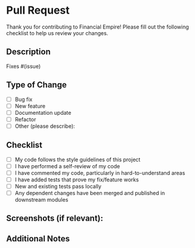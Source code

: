 # Pull Request

Thank you for contributing to Financial Empire! Please fill out the following checklist to help us review your changes.

## Description

<!-- Please include a summary of the change and which issue is fixed. -->

Fixes #(issue)

## Type of Change

- [ ] Bug fix
- [ ] New feature
- [ ] Documentation update
- [ ] Refactor
- [ ] Other (please describe):

## Checklist

- [ ] My code follows the style guidelines of this project
- [ ] I have performed a self-review of my code
- [ ] I have commented my code, particularly in hard-to-understand areas
- [ ] I have added tests that prove my fix/feature works
- [ ] New and existing tests pass locally
- [ ] Any dependent changes have been merged and published in downstream modules

## Screenshots (if relevant):

## Additional Notes

<!-- Add any other relevant info here. -->
